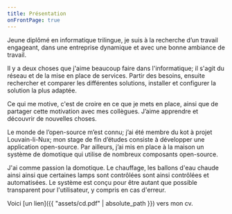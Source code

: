 ```yaml
---
title: Présentation
onFrontPage: true
---
```


Jeune diplômé en informatique trilingue, je suis à la recherche d’un travail engageant, dans une entreprise dynamique et avec une bonne ambiance de travail.

Il y a deux choses que j'aime beaucoup faire dans l'informatique; il s'agit du réseau et de la mise en place de services. Partir des besoins, ensuite rechercher et comparer les différentes solutions, installer et configurer la solution la plus adaptée.

Ce qui me motive, c'est de croire en ce que je mets en place, ainsi que de partager cette motivation avec mes collègues. J’aime apprendre et découvrir de nouvelles choses.

Le monde de l’open-source m’est connu; j’ai été membre du kot à projet Louvain-li-Nux; mon stage de fin d’études consiste à développer une application open-source. Par ailleurs, j’ai mis en place à la maison un système de domotique qui utilise de nombreux composants open-source.

J'ai comme passion la domotique. Le chauffage, les ballons d'eau chaude ainsi ainsi que certaines lamps sont contrôlées sont ainsi contrôlées et automatisées. Le système est conçu pour être autant que possible transparent pour l'utilisateur, y compris en cas d'erreur.

Voici [un lien]({{ "assets/cd.pdf" | absolute_path }}) vers mon cv.
